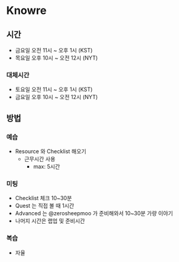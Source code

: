 # Knowre

## 시간

- 금요일 오전 11시 ~ 오후 1시 (KST)
- 목요일 오후 10시 ~ 오전 12시 (NYT)

### 대체시간

- 토요일 오전 11시 ~ 오후 1시 (KST)
- 금요일 오후 10시 ~ 오전 12시 (NYT)

## 방법

### 예습

- Resource 와 Checklist 해오기
  - 근무시간 사용
    - max: 5시간

### 미팅

- Checklist 체크 10~30분
- Quest 는 직접 볼 때 1시간
- Advanced 는 @zerosheepmoo 가 준비해와서 10~30분 가량 이야기
- 나머지 시간은 랩업 및 준비시간

### 복습

- 자율
